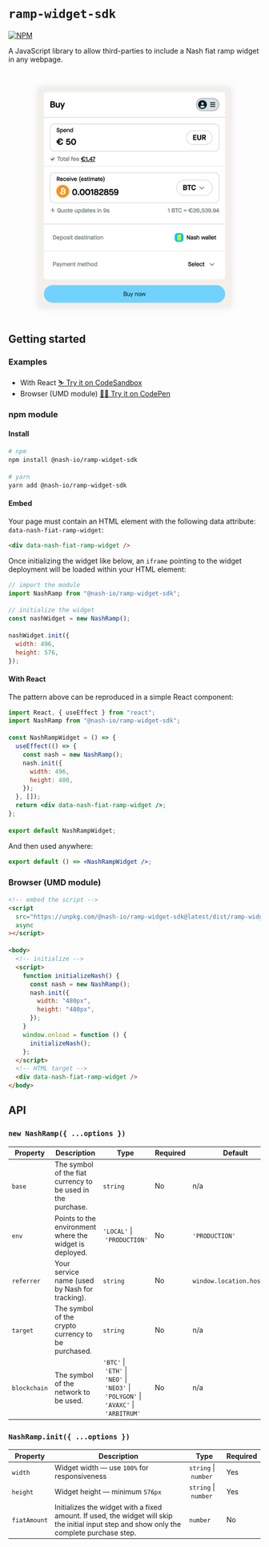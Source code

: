 # `ramp-widget-sdk`

[![NPM](https://img.shields.io/npm/v/@nash-io/ramp-widget-sdk.svg)](https://www.npmjs.com/package/@nash-io/ramp-widget-sdk)

A JavaScript library to allow third-parties to include a Nash fiat ramp widget in any webpage.

<div style="text-align:center;margin: 48px 0;"><img src="/screenshot.png?raw=true" alt="Nash Ramp Widget" width="384" style="box-shadow:0 0 16px 0 rgba(0,0,0,0.1)" /></div>

## Getting started

### Examples

- With React [⛷ Try it on CodeSandbox](https://codesandbox.io/s/crimson-sky-8kppi?file=/pages/index.js)
- Browser (UMD module) [🏄‍♀️ Try it on CodePen](https://codepen.io/dlbnco/pen/wvgXmwm)

### npm module

#### Install

```bash
# npm
npm install @nash-io/ramp-widget-sdk

# yarn
yarn add @nash-io/ramp-widget-sdk
```

#### Embed

Your page must contain an HTML element with the following data attribute: `data-nash-fiat-ramp-widget`:

```html
<div data-nash-fiat-ramp-widget />
```

Once initializing the widget like below, an `iframe` pointing to the widget deployment will be loaded within your HTML element:

```js
// import the module
import NashRamp from "@nash-io/ramp-widget-sdk";

// initialize the widget
const nashWidget = new NashRamp();

nashWidget.init({
  width: 496,
  height: 576,
});
```

#### With React

The pattern above can be reproduced in a simple React component:

```jsx
import React, { useEffect } from "react";
import NashRamp from "@nash-io/ramp-widget-sdk";

const NashRampWidget = () => {
  useEffect(() => {
    const nash = new NashRamp();
    nash.init({
      width: 496,
      height: 480,
    });
  }, []);
  return <div data-nash-fiat-ramp-widget />;
};

export default NashRampWidget;
```

And then used anywhere:

```jsx
export default () => <NashRampWidget />;
```

### Browser (UMD module)

```html
<!-- embed the script -->
<script
  src="https://unpkg.com/@nash-io/ramp-widget-sdk@latest/dist/ramp-widget-sdk.umd.js"
  async
></script>

<body>
  <!-- initialize -->
  <script>
    function initializeNash() {
      const nash = new NashRamp();
      nash.init({
        width: "480px",
        height: "480px",
      });
    }
    window.onload = function () {
      initializeNash();
    };
  </script>
  <!-- HTML target -->
  <div data-nash-fiat-ramp-widget />
</body>
```

## API

### `new NashRamp({ ...options })`

| Property     | Description                                                 | Type                                                                                                                                              | Required | Default                    |
| ------------ | ----------------------------------------------------------- | ------------------------------------------------------------------------------------------------------------------------------------------------- | -------- | -------------------------- |
| `base`       | The symbol of the fiat currency to be used in the purchase. | `string`                                                                                                                                          | No       | n/a                        |
| `env`        | Points to the environment where the widget is deployed.     | `'LOCAL'`&nbsp;\|&nbsp;`'PRODUCTION'`                                                                                                             | No       | `'PRODUCTION'`             |
| `referrer`   | Your service name (used by Nash for tracking).              | `string`                                                                                                                                          | No       | `window.location.hostname` |
| `target`     | The symbol of the crypto currency to be purchased.          | `string`                                                                                                                                          | No       | n/a                        |
| `blockchain` | The symbol of the network to be used.                       | `'BTC'`&nbsp;\|&nbsp;`'ETH'`&nbsp;\|&nbsp;`'NEO'`&nbsp;\|&nbsp;`'NEO3'`&nbsp;\|&nbsp;`'POLYGON'`&nbsp;\|&nbsp;`'AVAXC'`&nbsp;\|&nbsp;`'ARBITRUM'` | No       | n/a                        |

### `NashRamp.init({ ...options })`

| Property     | Description                                                                                                                                | Type                           | Required |
| ------------ | ------------------------------------------------------------------------------------------------------------------------------------------ | ------------------------------ | -------- |
| `width`      | Widget width — use `100%` for responsiveness                                                                                               | `string`&nbsp;\|&nbsp;`number` | Yes      |
| `height`     | Widget height — minimum `576px`                                                                                                            | `string`&nbsp;\|&nbsp;`number` | Yes      |
| `fiatAmount` | Initializes the widget with a fixed amount. If used, the widget will skip the initial input step and show only the complete purchase step. | `number`                       | No       |
